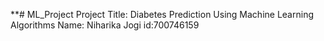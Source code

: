 **# ML_Project
Project Title: Diabetes Prediction Using Machine Learning Algorithms
Name: Niharika Jogi
id:700746159
